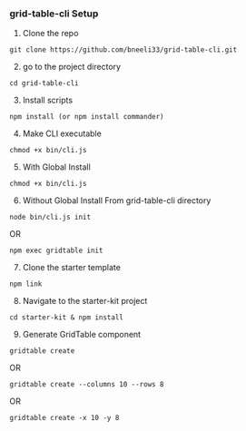 ### grid-table-cli Setup

1. Clone the repo
```
git clone https://github.com/bneeli33/grid-table-cli.git
```

2. go to the project directory
```
cd grid-table-cli
```

3. Install scripts
```
npm install (or npm install commander)
```

4. Make CLI executable
```
chmod +x bin/cli.js
```

5. With Global Install
```
chmod +x bin/cli.js
```

6. Without Global Install
   From grid-table-cli directory
```
node bin/cli.js init
```
OR
```
npm exec gridtable init
```

7. Clone the starter template
```
npm link
```

8. Navigate to the starter-kit project
```
cd starter-kit & npm install
```

9. Generate GridTable component
```
gridtable create 
```
OR
```
gridtable create --columns 10 --rows 8
```
OR
```
gridtable create -x 10 -y 8
```
